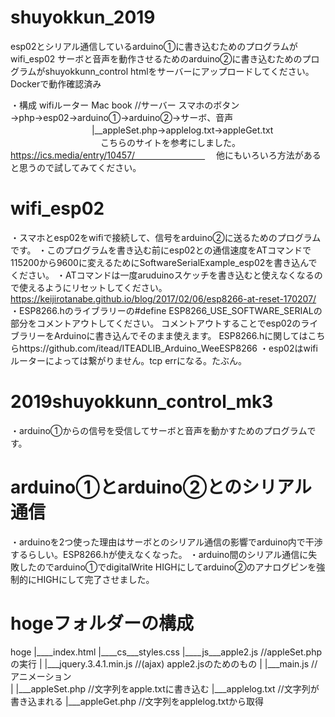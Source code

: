 # shuyokkun_2019
 esp02とシリアル通信しているarduino①に書き込むためのプログラムがwifi_esp02
 サーボと音声を動作させるためのarduino②に書き込むためのプログラムがshuyokkunn_control
 htmlをサーバーにアップロードしてください。Dockerで動作確認済み

 ・構成
 wifiルーター
 Mac book //サーバー
 スマホのボタン→php→esp02→arduino①→arduino②→サーボ、音声
　　　　　　　　　 |__appleSet.php→applelog.txt→appleGet.txt 
　　　　　　　　　 
　こちらのサイトを参考にしました。 https://ics.media/entry/10457/　　　　　　　　 
　他にもいろいろ方法があると思うので試してみてください。
　
 # wifi_esp02
 ・スマホとesp02をwifiで接続して、信号をarduino②に送るためのプログラムです。
 ・このプログラムを書き込む前にesp02との通信速度をATコマンドで115200から9600に変えるためにSoftwareSerialExample_esp02を書き込んでください。
 ・ATコマンドは一度aruduinoスケッチを書き込むと使えなくなるので使えるようにリセットしてください。https://keijirotanabe.github.io/blog/2017/02/06/esp8266-at-reset-170207/
 ・ESP8266.hのライブラリーの#define ESP8266_USE_SOFTWARE_SERIALの部分をコメントアウトしてください。
    コメントアウトすることでesp02のライブラリーをArduinoに書き込んでそのまま使えます。
    ESP8266.hに関してはこちらhttps://github.com/itead/ITEADLIB_Arduino_WeeESP8266
  ・esp02はwifiルーターによっては繋がりません。tcp errになる。たぶん。

# 2019shuyokkunn_control_mk3
・arduino①からの信号を受信してサーボと音声を動かすためのプログラムです。

# arduino①とarduino②とのシリアル通信
・arduinoを2つ使った理由はサーボとのシリアル通信の影響でarduino内で干渉するらしい。ESP8266.hが使えなくなった。
・arduino間のシリアル通信に失敗したのでarduino①でdigitalWrite HIGHにしてarduino②のアナログピンを強制的にHIGHにして完了させました。

# hogeフォルダーの構成

hoge
|____index.html
|____cs___styles.css
|____js___apple2.js                  //appleSet.phpの実行
|        |___jquery.3.4.1.min.js    //(ajax) apple2.jsのためのもの
|        |___main.js       //アニメーション         
|
|___appleSet.php //文字列をapple.txtに書き込む
|___applelog.txt   //文字列が書き込まれる
|___appleGet.php //文字列をapplelog.txtから取得

